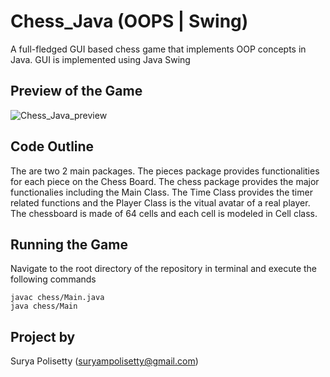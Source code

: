 # Chess_Java (OOPS | Swing)
A full-fledged GUI based chess game that implements OOP concepts in Java. GUI is implemented using Java Swing

## Preview of the Game
![Chess_Java_preview](https://user-images.githubusercontent.com/91839064/167146574-ec229e30-b642-4c5d-a454-d0bd20bd75be.png)

## Code Outline
The are two 2 main packages. The pieces package provides functionalities for each piece on the Chess Board. 
The chess package provides the major functionalies including the Main Class. 
The Time Class provides the timer related functions and the Player Class is the vitual avatar of a real player. 
The chessboard is made of 64 cells and each cell is modeled in Cell class.

## Running the Game
Navigate to the root directory of the repository in terminal and execute the following commands <br/>
```shell
javac chess/Main.java
java chess/Main
```

## Project by
Surya Polisetty (suryampolisetty@gmail.com)
